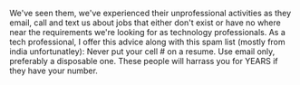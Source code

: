 We've seen  them, we've experienced their unprofessional activities as they email, call and text us about jobs that either don't exist or have no where near the requirements we're looking for as technology professionals.
As a tech professional, I offer this advice along with this spam list (mostly from india unfortunatley): Never put your cell # on a resume. Use email only, preferably a disposable one. These people will harrass you for YEARS if they have your number.
